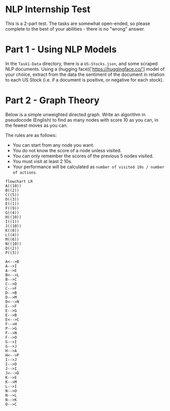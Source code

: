 # NLP Internship Test
This is a 2-part test. The tasks are somewhat open-ended, so please complete to the best of your abilities - there is no "wrong" answer.

# Part 1 - Using NLP Models
In the `Task1-Data` directory, there is a `US-Stocks.json`, and some scraped NLP documents. Using a (hugging face)['https://huggingface.co/'] model of your choice, extract from the data the sentiment of the document in relation to each US Stock (i.e. if a document is positive, or negative for each stock).

# Part 2 - Graph Theory

Below is a simple unweighted directed graph. Write an algorithm in pseudocode (English) to find as many nodes with score 10 as you can, in the fewest moves as you can.

The rules are as follows:
- You can start from any node you want.
- You do not know the score of a node unless visited.
- You can only remember the scores of the previous 5 nodes visited.
- You must visit at least 2 10s.
- Your performance will be calculated as `number of visited 10s / number of actions`.

```mermaid
flowchart LR
A((10))
B((2))
C((5))
D((3))
E((1))
F((9))
G((4))
H((10))
I((1))
J((10))
K((8))
L((4))
M((6))
N((10))
O((2))
P((3))

A<-->B
A-->I
A-->E
B<-->L
B-->C
C-->D
C-->F
D-->B
D-->M
D<-->N
E-->F
E-->G
E-->B
E<-->C
F-->H
P-->G
F-->N
F-->O
G-->I
G-->J
H-->A
H<-->P
I-->J
I-->D
J-->I
J<-->D
K-->E
K-->M
L-->I
N-->O
N-->L
N-->K
O-->C
```

